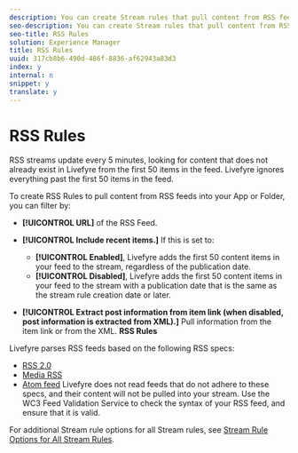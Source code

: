 ```yaml
---
description: You can create Stream rules that pull content from RSS feeds.
seo-description: You can create Stream rules that pull content from RSS feeds.
seo-title: RSS Rules
solution: Experience Manager
title: RSS Rules
uuid: 317cb8b6-490d-486f-8836-af62943a83d3
index: y
internal: n
snippet: y
translate: y
---
```


# RSS Rules

RSS streams update every 5 minutes, looking for content that does not already exist in Livefyre from the first 50 items in the feed. Livefyre ignores everything past the first 50 items in the feed.

To create RSS Rules to pull content from RSS feeds into your App or Folder, you can filter by:

* **[!UICONTROL  URL]** of the RSS Feed.
* **[!UICONTROL  Include recent items.]** If this is set to:
    * **[!UICONTROL  Enabled]**, Livefyre adds the first 50 content items in your feed to the stream, regardless of the publication date.
    * **[!UICONTROL  Disabled]**, Livefyre adds the first 50 content items in your feed to the stream with a publication date that is the same as the stream rule creation date or later.

* **[!UICONTROL  Extract post information from item link (when disabled, post information is extracted from XML).]** Pull information from the item link or from the XML.
**RSS Rules**

Livefyre parses RSS feeds based on the following RSS specs:

* [ RSS 2.0](https://en.wikipedia.org/wiki/RSS)
* [ Media RSS](https://en.wikipedia.org/wiki/Media_RSS)
* [ Atom feed](https://validator.w3.org/feed/docs/atom.html)
Livefyre does not read feeds that do not adhere to these specs, and their content will not be pulled into your stream. Use the WC3 Feed Validation Service to check the syntax of your RSS feed, and ensure that it is valid.

For additional Stream rule options for all Stream rules, see [ Stream Rule Options for All Stream Rules](c_stream_rule_options_for_all_stream_rules.md#c_stream_rule_options_for_all_stream_rules). 
